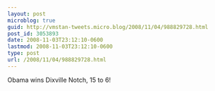 ```yaml
---
layout: post
microblog: true
guid: http://vmstan-tweets.micro.blog/2008/11/04/988829728.html
post_id: 3053893
date: 2008-11-03T23:12:10-0600
lastmod: 2008-11-03T23:12:10-0600
type: post
url: /2008/11/04/988829728.html
---
```

Obama wins Dixville Notch, 15 to 6!
